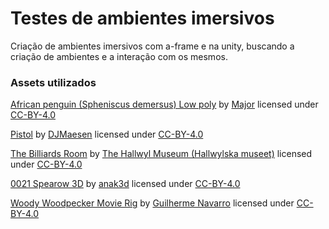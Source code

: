 # Testes de ambientes imersivos
Criação de ambientes imersivos com a-frame e na unity, buscando a criação de ambientes e a interação com os mesmos.

### Assets utilizados

[African penguin (Spheniscus demersus) Low poly](https://skfb.ly/ps7KC) by [Major](https://sketchfab.com/majorgalah) licensed under [CC-BY-4.0](http://creativecommons.org/licenses/by/4.0/)

[Pistol](https://sketchfab.com/3d-models/pistol-5f6ec54257de449cacc8c872660b40d3) by [DJMaesen](https://sketchfab.com/bumstrum) licensed under [CC-BY-4.0](http://creativecommons.org/licenses/by/4.0/)

[The Billiards Room](https://sketchfab.com/3d-models/the-billiards-room-79615d823a9149069dcd06c20bc9707f) by [The Hallwyl Museum (Hallwylska museet)](https://sketchfab.com/TheHallwylMuseum) licensed under [CC-BY-4.0](http://creativecommons.org/licenses/by/4.0/)

[0021 Spearow  3D](https://sketchfab.com/3d-models/0021-spearow-3d-50acace0cbf54bff9f03d6f0c830dbf1) by [anak3d](https://sketchfab.com/anak3d1234) licensed under [CC-BY-4.0](http://creativecommons.org/licenses/by/4.0/)

[Woody Woodpecker Movie Rig](https://sketchfab.com/3d-models/woody-woodpecker-movie-rig-a87c99d858ee460d8e8e0c49b8b052a8) by [Guilherme Navarro](https://sketchfab.com/guinavarro.al) licensed under [CC-BY-4.0](http://creativecommons.org/licenses/by/4.0/)
